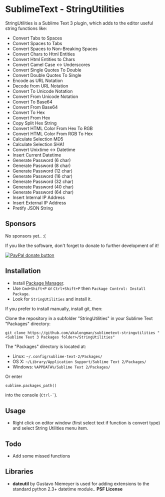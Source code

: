 SublimeText - StringUtilities
===============
StringUtilities is a Sublime Text 3 plugin, which adds to the editor useful string functions like:

* Convert Tabs to Spaces
* Convert Spaces to Tabs
* Convert Spaces to Non-Breaking Spaces
* Convert Chars to Html Entities
* Convert Html Entities to Chars
* Convert Camel Case <-> Underscores
* Convert Single Quotes To Double
* Convert Double Quotes To Single
* Encode as URL Notation
* Decode from URL Notation
* Convert To Unicode Notation
* Convert From Unicode Notation
* Convert To Base64
* Convert From Base64
* Convert To Hex
* Convert From Hex
* Copy Split Hex String
* Convert HTML Color From Hex To RGB
* Convert HTML Color From RGB To Hex
* Calculate Selection MD5
* Calculate Selection SHA1
* Convert Unixtime <-> Datetime
* Insert Current Datetime
* Generate Password (6 char)
* Generate Password (8 char)
* Generate Password (12 char)
* Generate Password (16 char)
* Generate Password (32 char)
* Generate Password (40 char)
* Generate Password (64 char)
* Insert Internal IP Address
* Insert External IP Address
* Pretify JSON String


Sponsors
-----
No sponsors yet.. :(

If you like the software, don't forget to donate to further development of it!

[![PayPal donate button](https://www.paypalobjects.com/webstatic/en_US/btn/btn_donate_pp_142x27.png)](https://www.paypal.com/cgi-bin/webscr?cmd=_xclick&business=akalongman@gmail.com&item_name=Donation%20to%20Sublime%20Text%20-%20StringUtilities&item_number=1&no_shipping=1
 "Donate to this project using Paypal")


Installation
------------------

 * Install [Package Manager][0].
 * Use `Cmd+Shift+P` or `Ctrl+Shift+P` then `Package Control: Install Package`.
 * Look for `StringUtilities` and install it.

If you prefer to install manually, install git, then:

Clone the repository in a subfolder "StringUtilities" in your Sublime Text "Packages" directory:

    git clone https://github.com/akalongman/sublimetext-stringutilities "<Sublime Text 3 Packages folder>/StringUtilities"


The "Packages" directory is located at:

* Linux: `~/.config/sublime-text-2/Packages/`
* OS X: `~/Library/Application Support/Sublime Text 2/Packages/`
* Windows: `%APPDATA%/Sublime Text 2/Packages/`

Or enter
```python
sublime.packages_path()
```
into the console (`` Ctrl-` ``).

Usage
------------------

* Right click on editor window (first select text if function is convert type) and select String Utilities menu item.

Todo
------------------

 * Add some missed functions


## Libraries ##

- **dateutil** by Gustavo Niemeyer is used for adding extensions to the standard python 2.3+ datetime module.. **PSF License**

[0]: http://wbond.net/sublime_packages/package_control

